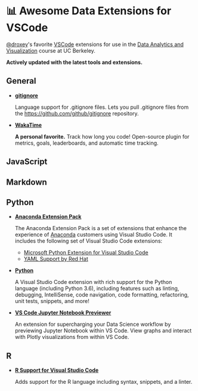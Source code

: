 # 📊 Awesome Data Extensions for VSCode

[@droxey](https://www.github.com/droxey)'s favorite [VSCode](https://code.visualstudio.com) extensions for use in the [Data Analytics and Visualization](https://bootcamp.berkeley.edu/data/curriculum/) course at UC Berkeley.

**Actively updated with the latest tools and extensions.**

## General

* **[gitignore](https://marketplace.visualstudio.com/items?itemName=codezombiech.gitignore)**

    Language support for .gitignore files. Lets you pull .gitignore files from the <https://github.com/github/gitignore> repository.

* **[WakaTime](https://wakatime.com/vs-code)**

    **A personal favorite.** Track how long you code! Open-source plugin for metrics, goals, leaderboards, and automatic time tracking.

## JavaScript

## Markdown

## Python

* **[Anaconda Extension Pack](https://marketplace.visualstudio.com/items?itemName=ms-python.anaconda-extension-pack)**

    The Anaconda Extension Pack is a set of extensions that enhance the experience of [Anaconda](https://www.anaconda.com/distribution/) customers using Visual Studio Code. It includes the following set of Visual Studio Code extensions:

    * [Microsoft Python Extension for Visual Studio Code](https://marketplace.visualstudio.com/items?itemName=ms-python.python)
    * [YAML Support by Red Hat](https://marketplace.visualstudio.com/items?itemName=redhat.vscode-yaml)

* **[Python](https://marketplace.visualstudio.com/items?itemName=ms-python.python)**

    A Visual Studio Code extension with rich support for the Python language (including Python 3.6), including features such as linting, debugging, IntelliSense, code navigation, code formatting, refactoring, unit tests, snippets, and more!

* **[VS Code Jupyter Notebook Previewer](https://marketplace.visualstudio.com/items?itemName=jithurjacob.nbpreviewer)**

    An extension for supercharging your Data Science workflow by previewing Jupyter Notebook within VS Code. View graphs and interact with Plotly visualizations from within VS Code.

## R

* **[R Support for Visual Studio Code](https://marketplace.visualstudio.com/items?itemName=Ikuyadeu.r)**

    Adds support for the R language including syntax, snippets, and a linter.
